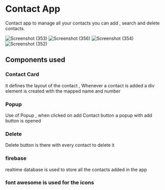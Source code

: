 # Contact App
Contact app to manage all your contacts you can add , search and delete contacts.



![Screenshot (353)](https://github.com/Quetzel338/contact-manager-app/assets/117530747/32646854-19b6-47fd-835c-d6de0836c8be)
![Screenshot (356)](https://github.com/Quetzel338/contact-manager-app/assets/117530747/709ecf74-b4a3-4c0d-9c49-f0fc2f73e360)
![Screenshot (354)](https://github.com/Quetzel338/contact-manager-app/assets/117530747/b8514361-efa3-4186-ae52-395e8dac36a6)
![Screenshot (352)](https://github.com/Quetzel338/contact-manager-app/assets/117530747/5f66a5a0-75a7-4fae-b33d-a9d557fd7c18)

## Components used 
### Contact Card 
it defines the layout of the contact , Whenever a contact is added a div element is created with the mapped name and number
### Popup 
 Use of Popup , when clicked on add Contact button a popup with add button is opened 
### Delete 
Delete button is there with every contact to delete it
### firebase 
realtime database is used to store all the contacts added in the app 
### font awesome is used for the icons 
